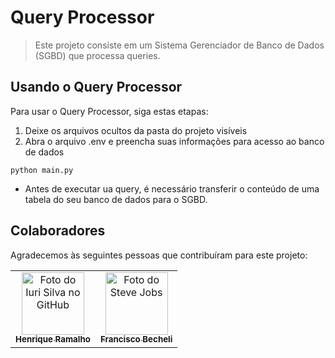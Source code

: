 # Query Processor



> Este projeto consiste em um Sistema Gerenciador de Banco de Dados (SGBD) que processa queries.

## Usando o Query Processor

Para usar o Query Processor, siga estas etapas:

1. Deixe os arquivos ocultos da pasta do projeto visíveis
2. Abra o arquivo .env e preencha  suas informações para acesso ao banco de dados

```
python main.py
```
* Antes de executar ua query, é necessário transferir o conteúdo de uma tabela do seu banco de dados para o SGBD.

## Colaboradores

Agradecemos às seguintes pessoas que contribuíram para este projeto:

<table>
  <tr>
    <td align="center">
      <a href="#">
        <img src="https://avatars.githubusercontent.com/henriqueramalho1" width="100px;" alt="Foto do Iuri Silva no GitHub"/><br>
        <sub>
          <b>Henrique Ramalho</b>
        </sub>
      </a>
    </td>
    <td align="center">
      <a href="#">
        <img src="https://avatars.githubusercontent.com/ChicoCB" width="100px;" alt="Foto do Steve Jobs"/><br>
        <sub>
          <b>Francisco Becheli</b>
        </sub>
      </a>
    </td>
  </tr>
</table>
